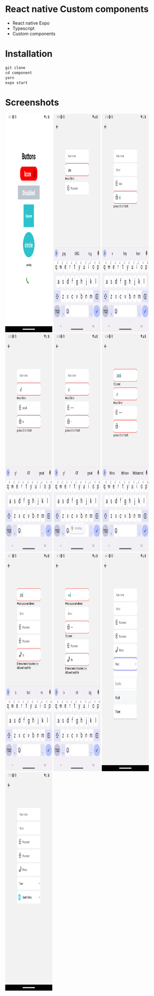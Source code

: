 # React native Custom components

- React native Expo
- Typescript
- Custom components

# Installation

```
git clone
cd component
yarn
expo start
```

# Screenshots

<tr>
<td>
<img src="./screenshots/Screenshot_1664340693.png" alt="Screen" width="30%" height="700"/>
</td>
<td>
<img src="./screenshots/Screenshot_1664423938.png" alt="Screen" width="30%"  height="700"/>
</td>
<img src="./screenshots/Screenshot_1664424209.png" alt="Screen" width="30%"  height="700"/>
<td>
</td>
<!-- 2 -->
<td>
<img src="./screenshots/Screenshot_1664424218.png" alt="Screen" width="30%" height="700"/>
</td>
<td>
<img src="./screenshots/Screenshot_1664424242.png" alt="Screen" width="30%"  height="700"/>
</td>
<img src="./screenshots/Screenshot_1664424265.png" alt="Screen" width="30%"  height="700"/>
<td>
</td>
<!-- 3 -->
<td>
<img src="./screenshots/Screenshot_1664424690.png" alt="Screen" width="30%"  height="700"/>
</td>
<img src="./screenshots/Screenshot_1664424903.png" alt="Screen" width="30%"  height="700"/>
<td>
<td>
<img src="./screenshots/Screenshot_1664426495.png" alt="Screen" width="30%" height="700"/>
</td>
</td>
<!-- 4 -->
<td>
<img src="./screenshots/Screenshot_1664428538.png" alt="Screen" width="30%"  height="700"/>
</td>

</td>

</tr>
